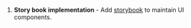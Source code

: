 1. **Story book implementation** - Add [storybook](https://storybook.js.org/) to maintain UI components.
